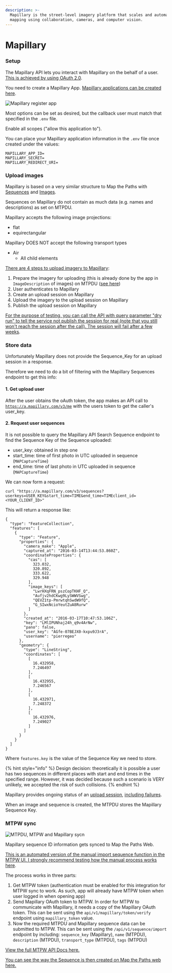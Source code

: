 ```yaml
---
description: >-
  Mapillary is the street-level imagery platform that scales and automates
  mapping using collaboration, cameras, and computer vision.
---
```


# Mapillary

### **Setup**

The Mapillary API lets you interact with Mapillary on the behalf of a user. [This is achieved by using OAuth 2.0](https://www.mapillary.com/developer/api-documentation/#oauth).

You need to create a Mapillary App. [Mapillary applications can be created here](https://www.mapillary.com/dashboard/developers).

![Mapillary register app](../../../.gitbook/assets/mapillary-register-app.png)

Most options can be set as desired, but the callback user must match that specified in the `.env` file.

Enable all scopes \("allow this application to"\).

You can place your Mapillary application information in the `.env` file once created under the values:

```text
MAPILLARY_APP_ID=
MAPILLARY_SECRET=
MAPILLARY_REDIRECT_URI=
```

### **Upload images**

Mapillary is based on a very similar structure to Map the Paths with [Sequences](https://www.mapillary.com/developer/api-documentation/#sequences) and [Images](https://www.mapillary.com/developer/api-documentation/#images).

Sequences on Mapillary do not contain as much data \(e.g. names and descriptions\) as set on MTPDU.

Mapillary accepts the following image projections:

* flat
* equirectangular

Mapillary DOES NOT accept the following transport types

* Air
  * All child elements

[There are 4 steps to upload imagery to Mapillary](https://www.mapillary.com/developer/api-documentation/#uploading-imagery):

1. Prepare the imagery for uploading \(this is already done by the app in `ImageDescription` of images\) on MTPDU \([see here](../functions.md#21-2-imagedescription-json-object)\)
2. User authenticates to Mapillary
3. Create an upload session on Mapillary
4. Upload the imagery to the upload session on Mapillary
5. Publish the upload session on Mapillary

[For the purpose of testing, you can call the API with query parameter "dry run" to tell the service not publish the session for real \(note that you still won't reach the session after the call\). The session will fail after a few weeks](https://www.mapillary.com/developer/api-documentation/#publish-an-upload-session).

### **Store data**

Unfortunately Mapillary does not provide the Sequence\_Key for an upload session in a response.

Therefore we need to do a bit of filtering with the Mapillary Sequences endpoint to get this info:

#### 1. Get upload user

After the user obtains the oAuth token, the app makes an API call to [`https://a.mapillary.com/v3/me`](https://a.mapillary.com/v3/me) with the users token to get the caller's user\_key.

#### 2. Request user sequences

It is not possible to query the Mapillary API Search Sequence endpoint to find the Sequence Key of the Sequence uploaded:

* user\_key: obtained in step one
* start\_time: time of first photo in UTC uploaded in sequence \(`MAPCaptureTime`\)
* end\_time: time of last photo in UTC uploaded in sequence \(`MAPCaptureTime`\)

We can now form a request: 

```text
curl "https://a.mapillary.com/v3/sequences?userkeys=USER_KEY&start_time=TIME&end_time=TIMEclient_id=<YOUR_CLIENT_ID>"
```

This will return a response like:

```text
{
  "type": "FeatureCollection",
  "features": [
    {
      "type": "Feature",
      "properties": {
        "camera_make": "Apple",
        "captured_at": "2016-03-14T13:44:53.860Z",
        "coordinateProperties": {
          "cas": [
            323.032,
            320.892,
            333.622,
            329.948
          ],
          "image_keys": [
            "LwrHXqFRN_pszCopTKHF_Q",
            "Aufjv2hdCKwg9LySWWVSwg",
            "QEVZ1tp-PmrwtqhSwdW9fQ",
            "G_SIwxNcioYeutZuA8Rurw"
          ]
        },
        "created_at": "2016-03-17T10:47:53.106Z",
        "key": "LMlIPUNhaj24h_q9v4ArNw",
        "pano": false,
        "user_key": "AGfe-07BEJX0-kxpu9J3rA",
        "username": "pierregeo"
      },
      "geometry": {
        "type": "LineString",
        "coordinates": [
          [
            16.432958,
            7.246497
          ],
          [
            16.432955,
            7.246567
          ],
          [
            16.432971,
            7.248372
          ],
          [
            16.432976,
            7.249027
          ]
        ]
      }
    }
  ]
}
```

Where `features.key` is the value of the Sequence Key we need to store.

{% hint style="info" %}
Design decision: theoretically it is possible a user has two sequences in different places with start and end times in the specified range. However, it was decided because such a scenario is VERY unlikely, we accepted the risk of such collisions.
{% endhint %}

Mapillary provides ongoing status of an [upload session](https://www.mapillary.com/developer/api-documentation/#the-open-upload-session-object), [including failures](https://www.mapillary.com/developer/api-documentation/#the-failed-upload-session-object).

When an image and sequence is created, the MTPDU stores the Mapillary Sequence Key.

### **MTPW sync**

![MTPDU, MTPW and Mapillary sycn](../../../.gitbook/assets/explorer-v2-diagrams-3-%20%281%29.jpg)

Mapillary sequence ID information gets synced to Map the Paths Web. 

[This is an automated version of the manual import sequence function in the MTPW UI. I strongly recommend testing how the manual process works here](https://mtp.trekview.org/sequence/import-sequence-list).

The process works in three parts:

1. Get MTPW token \(authentication must be enabled for this integration for MTPW sync to work. As such, app will already have MTPW token when user logged in when opening app\)
2. Send Mapillary OAuth token to MTPW. In order for MTPW to communicate with Mapillary, it needs a copy of the Mapillary OAuth token. This can be sent using the `api/v1/mapillary/token/verify` endpoint using `mapillary_token` value.
3. Now the required MTPDU and Mapillary sequence data can be submitted to MTPW. This can be sent using the `/api/v1/sequence/import` endpoint by including: `sequence_key` \(Mapillary\), `name` \(MTPDU\), `description` \(MTPDU\), `transport_type` \(MTPDU\), `tags` \(MTPDU\)

[View the full MTPW API Docs here.](../../../mtp-web/developer-docs/api.md)

[You can see the way the Sequence is then created on Map the Paths web here.](../../../mtp-web/developer-docs/functions/sequences.md)

